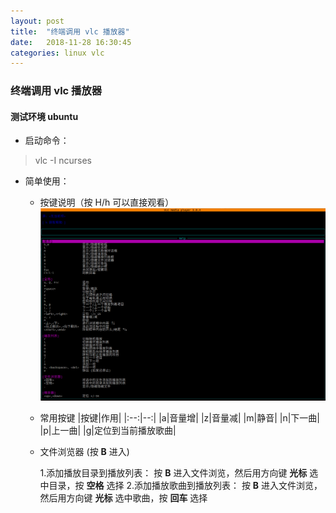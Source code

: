 ```yaml
---
layout: post
title:  "终端调用 vlc 播放器"
date:   2018-11-28 16:30:45
categories: linux vlc
---
```

### 终端调用 vlc 播放器

#### 测试环境 ubuntu
- 启动命令：

>vlc -I ncurses

- 简单使用：

    - 按键说明（按 H/h 可以直接观看）
        ![avatar](https://github.com/ADBin/adbin.github.io/blob/master/images/vlc/vlc_help.png)
    - 常用按键
        |按键|作用|
        |:--:|--:|
        |a|音量增|
        |z|音量减|
        |m|静音|
        |n|下一曲|
        |p|上一曲|
        |g|定位到当前播放歌曲|
    - 文件浏览器 (按 **B** 进入)

        1.添加播放目录到播放列表：
            按 **B** 进入文件浏览，然后用方向键 **光标** 选中目录，按 **空格** 选择
        2.添加播放歌曲到播放列表：
            按 **B** 进入文件浏览，然后用方向键 **光标** 选中歌曲，按 **回车** 选择
